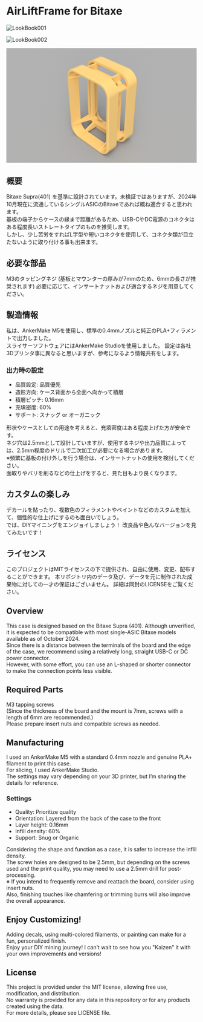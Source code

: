 # AirLiftFrame for Bitaxe

![LookBook001](https://github.com/user-attachments/assets/958fb795-c514-4384-9613-e2dcbe5ccbb6)

![LookBook002](https://github.com/user-attachments/assets/3c4bf8c0-1905-4f12-b9bd-7d9485f5ff94)

![HomeView](https://github.com/tko-combinator/BitaxeAirLiftFrame/blob/main/images/HomeView.png)	

## 概要
Bitaxe Supra(401) を基準に設計されています。未検証ではありますが、2024年10月現在に流通しているシングルASICのBitaxeであれば概ね適合すると思われます。   
基板の端子からケースの縁まで距離があるため、USB-CやDC電源のコネクタはある程度長いストレートタイプのものを推奨します。  
しかし、少し苦労をすればL字型や短いコネクタを使用して、コネクタ類が目立たないように取り付ける事も出来ます。

## 必要な部品
M3のタッピングネジ
(基板とマウンターの厚みが7mmのため、6mmの長さが推奨されます)
必要に応じて、インサートナットおよび適合するネジを用意してください。

## 製造情報
私は、AnkerMake M5を使用し、標準の0.4mmノズルと純正のPLA+フィラメントで出力しました。  
スライサーソフトウェアにはAnkerMake Studioを使用しました。
設定は各社3Dプリンタ事に異なると思いますが、参考になるよう情報共有をします。

### 出力時の設定
* 品質設定: 品質優先
* 造形方向: ケース背面から全面へ向かって積層
* 積層ピッチ: 0.16mm
* 充填密度: 60%
* サポート: スナッグ or オーガニック

形状やケースとしての用途を考えると、充填密度はある程度上げた方が安全です。  
ネジ穴は2.5mmとして設計していますが、使用するネジや出力品質によっては、2.5mm程度のドリルで二次加工が必要になる場合があります。  
※頻繁に基板の付け外しを行う場合は、インサートナットの使用を検討してください。  
面取りやバリを削るなどの仕上げをすると、見た目もより良くなります。

## カスタムの楽しみ
デカールを貼ったり、複数色のフィラメントやペイントなどのカスタムを加えて、個性的な仕上げにするのも面白いでしょう。  
では、DIYマイニングをエンジョイしましょう！
改良品や色んなバージョンを見てみたいです！

## ライセンス
このプロジェクトはMITライセンスの下で提供され、自由に使用、変更、配布することができます。
本リポジトリ内のデータ及び、データを元に制作された成果物に対しての一才の保証はございません。
詳細は同封のLICENSEをご覧ください。



## Overview
This case is designed based on the Bitaxe Supra (401). Although unverified, it is expected to be compatible with most single-ASIC Bitaxe models available as of October 2024.  
Since there is a distance between the terminals of the board and the edge of the case, we recommend using a relatively long, straight USB-C or DC power connector.  
However, with some effort, you can use an L-shaped or shorter connector to make the connection points less visible.

## Required Parts
M3 tapping screws  
(Since the thickness of the board and the mount is 7mm, screws with a length of 6mm are recommended.)  
Please prepare insert nuts and compatible screws as needed.

## Manufacturing
I used an AnkerMake M5 with a standard 0.4mm nozzle and genuine PLA+ filament to print this case.  
For slicing, I used AnkerMake Studio.  
The settings may vary depending on your 3D printer, but I’m sharing the details for reference.

### Settings
* Quality: Prioritize quality
* Orientation: Layered from the back of the case to the front
* Layer height: 0.16mm
* Infill density: 60%
* Support: Snug or Organic

Considering the shape and function as a case, it is safer to increase the infill density.  
The screw holes are designed to be 2.5mm, but depending on the screws used and the print quality, you may need to use a 2.5mm drill for post-processing.  
※ If you intend to frequently remove and reattach the board, consider using insert nuts.  
Also, finishing touches like chamfering or trimming burrs will also improve the overall appearance.

## Enjoy Customizing!
Adding decals, using multi-colored filaments, or painting can make for a fun, personalized finish.  
Enjoy your DIY mining journey! I can't wait to see how you "Kaizen" it with your own improvements and versions!

## License
This project is provided under the MIT license, allowing free use, modification, and distribution.  
No warranty is provided for any data in this repository or for any products created using the data.  
For more details, please see LICENSE file.








